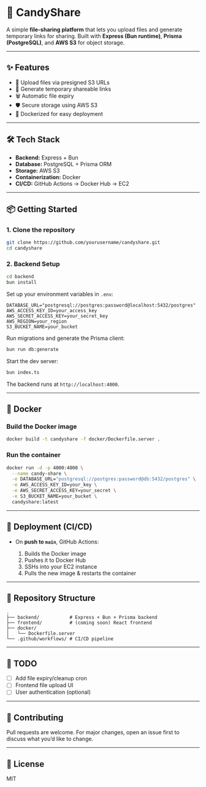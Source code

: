 

# 🍬 CandyShare

A simple **file-sharing platform** that lets you upload files and generate temporary links for sharing. Built with **Express (Bun runtime)**, **Prisma (PostgreSQL)**, and **AWS S3** for object storage.

---

## ✨ Features

* 📂 Upload files via presigned S3 URLs
* 🔗 Generate temporary shareable links
* 🗑️ Automatic file expiry
* 🛡️ Secure storage using AWS S3
* 🐳 Dockerized for easy deployment

---

## 🛠 Tech Stack

* **Backend:** Express + Bun
* **Database:** PostgreSQL + Prisma ORM
* **Storage:** AWS S3
* **Containerization:** Docker
* **CI/CD:** GitHub Actions → Docker Hub → EC2

---

## 📦 Getting Started

### 1. Clone the repository

```bash
git clone https://github.com/yourusername/candyshare.git
cd candyshare
```

### 2. Backend Setup

```bash
cd backend
bun install
```

Set up your environment variables in `.env`:

```env
DATABASE_URL="postgresql://postgres:password@localhost:5432/postgres"
AWS_ACCESS_KEY_ID=your_access_key
AWS_SECRET_ACCESS_KEY=your_secret_key
AWS_REGION=your_region
S3_BUCKET_NAME=your_bucket
```

Run migrations and generate the Prisma client:

```bash
bun run db:generate
```

Start the dev server:

```bash
bun index.ts
```

The backend runs at `http://localhost:4000`.

---

## 🐳 Docker

### Build the Docker image

```bash
docker build -t candyshare -f docker/Dockerfile.server .
```

### Run the container

```bash
docker run -d -p 4000:4000 \
  --name candy-share \
  -e DATABASE_URL="postgresql://postgres:password@db:5432/postgres" \
  -e AWS_ACCESS_KEY_ID=your_key \
  -e AWS_SECRET_ACCESS_KEY=your_secret \
  -e S3_BUCKET_NAME=your_bucket \
  candyshare:latest
```

---

## 🚀 Deployment (CI/CD)

* On **push to `main`**, GitHub Actions:

  1. Builds the Docker image
  2. Pushes it to Docker Hub
  3. SSHs into your EC2 instance
  4. Pulls the new image & restarts the container

---

## 📂 Repository Structure

```
.
├── backend/           # Express + Bun + Prisma backend
├── frontend/          # (coming soon) React frontend
├── docker/            
│   └── Dockerfile.server
└── .github/workflows/ # CI/CD pipeline
```

---

## 📝 TODO

* [ ] Add file expiry/cleanup cron
* [ ] Frontend file upload UI
* [ ] User authentication (optional)

---

## 🤝 Contributing

Pull requests are welcome. For major changes, open an issue first to discuss what you’d like to change.

---

## 📜 License

MIT
